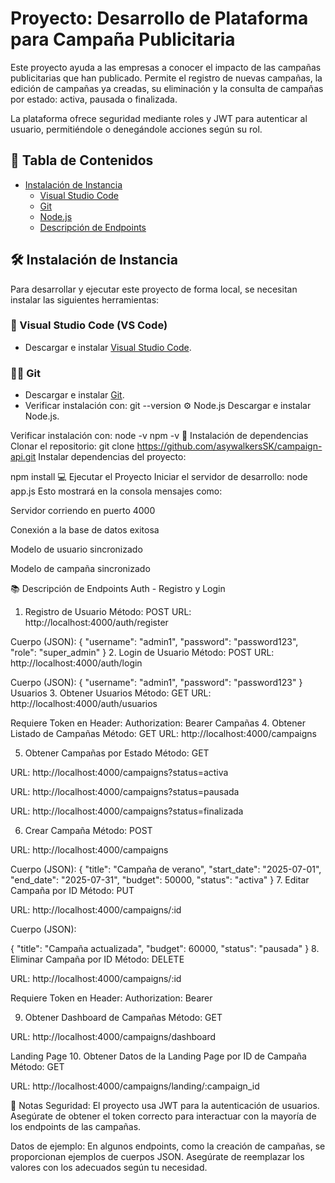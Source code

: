 # Proyecto: Desarrollo de Plataforma para Campaña Publicitaria

Este proyecto ayuda a las empresas a conocer el impacto de las campañas publicitarias que han publicado. Permite el registro de nuevas campañas, la edición de campañas ya creadas, su eliminación y la consulta de campañas por estado: activa, pausada o finalizada.

La plataforma ofrece seguridad mediante roles y JWT para autenticar al usuario, permitiéndole o denegándole acciones según su rol.


## 📃 Tabla de Contenidos
- [Instalación de Instancia](#instalación-de-instancia)
  - [Visual Studio Code](#visual-studio-code)
  - [Git](#git)
  - [Node.js](#nodejs)
  - [Descripción de Endpoints](#descripción-de-endpoints)

## 🛠️ Instalación de Instancia

Para desarrollar y ejecutar este proyecto de forma local, se necesitan instalar las siguientes herramientas:

### 🔧 Visual Studio Code (VS Code)
- Descargar e instalar [Visual Studio Code](https://code.visualstudio.com/).

### 🧑‍💻 Git
- Descargar e instalar [Git](https://git-scm.com/).
- Verificar instalación con: 
  git --version
⚙️ Node.js
Descargar e instalar Node.js.

Verificar instalación con:
node -v
npm -v
🚀 Instalación de dependencias
Clonar el repositorio:
git clone https://github.com/asywalkersSK/campaign-api.git
Instalar dependencias del proyecto:

npm install
💻 Ejecutar el Proyecto
Iniciar el servidor de desarrollo:
node app.js
Esto mostrará en la consola mensajes como:

Servidor corriendo en puerto 4000

Conexión a la base de datos exitosa

Modelo de usuario sincronizado

Modelo de campaña sincronizado

📚 Descripción de Endpoints
Auth - Registro y Login
1. Registro de Usuario
Método: POST
URL: http://localhost:4000/auth/register

Cuerpo (JSON):
{
  "username": "admin1",
  "password": "password123",
  "role": "super_admin"
}
2. Login de Usuario
Método: POST
URL: http://localhost:4000/auth/login

Cuerpo (JSON):
{
  "username": "admin1",
  "password": "password123"
}
Usuarios
3. Obtener Usuarios
Método: GET
URL: http://localhost:4000/auth/usuarios

Requiere Token en Header: Authorization: Bearer <token>
Campañas
4. Obtener Listado de Campañas
Método: GET
URL: http://localhost:4000/campaigns

5. Obtener Campañas por Estado
Método: GET

URL: http://localhost:4000/campaigns?status=activa

URL: http://localhost:4000/campaigns?status=pausada

URL: http://localhost:4000/campaigns?status=finalizada

6. Crear Campaña
Método: POST

URL: http://localhost:4000/campaigns

Cuerpo (JSON):
{
  "title": "Campaña de verano",
  "start_date": "2025-07-01",
  "end_date": "2025-07-31",
  "budget": 50000,
  "status": "activa"
}
7. Editar Campaña por ID
Método: PUT

URL: http://localhost:4000/campaigns/:id

Cuerpo (JSON):

{
  "title": "Campaña actualizada",
  "budget": 60000,
  "status": "pausada"
}
8. Eliminar Campaña por ID
Método: DELETE

URL: http://localhost:4000/campaigns/:id

Requiere Token en Header: Authorization: Bearer <token>

9. Obtener Dashboard de Campañas
Método: GET

URL: http://localhost:4000/campaigns/dashboard

Landing Page
10. Obtener Datos de la Landing Page por ID de Campaña
Método: GET

URL: http://localhost:4000/campaigns/landing/:campaign_id


📝 Notas
Seguridad: El proyecto usa JWT para la autenticación de usuarios. Asegúrate de obtener el token correcto para interactuar con la mayoría de los endpoints de las campañas.

Datos de ejemplo: En algunos endpoints, como la creación de campañas, se proporcionan ejemplos de cuerpos JSON. Asegúrate de reemplazar los valores con los adecuados según tu necesidad.

